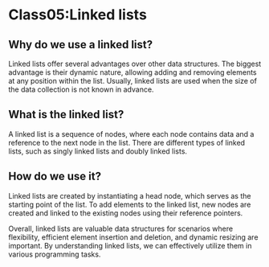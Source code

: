 # Class05:Linked lists

## Why do we use a linked list?

Linked lists offer several advantages over other data structures. The biggest advantage is their dynamic nature, allowing adding and removing elements at any position within the list. Usually, linked lists are used when the size of the data collection is not known in advance.

## What is the linked list?

A linked list is a sequence of nodes, where each node contains data and a reference to the next node in the list. There are different types of linked lists, such as singly linked lists and doubly linked lists.

## How do we use it?

Linked lists are created by instantiating a head node, which serves as the starting point of the list. To add elements to the linked list, new nodes are created and linked to the existing nodes using their reference pointers.

Overall, linked lists are valuable data structures for scenarios where flexibility, efficient element insertion and deletion, and dynamic resizing are important. By understanding linked lists, we can effectively utilize them in various programming tasks.
